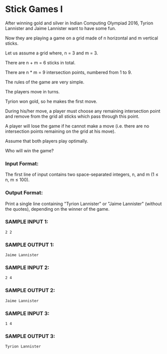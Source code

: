 # Stick Games I

After winning gold and silver in Indian Computing
Olympiad 2016, Tyrion Lannister and Jaime Lannister
want to have some fun.

Now they are playing a game on a grid made of
n horizontal and m vertical sticks. 

Let us assume a grid where, n = 3 and m = 3.

There are n + m = 6 sticks in total.

There are n * m = 9 intersection points, numbered
from 1 to 9.

The rules of the game are very simple.

The players move in turns.

Tyrion won gold, so he makes the first move.

During his/her move, a player must choose any
remaining intersection point and remove from
the grid all sticks which pass through this point.

A player will lose the game if he cannot make a
move (i.e. there are no intersection points
remaining on the grid at his move).

Assume that both players play optimally.

Who will win the game?

### Input Format:

The first line of input contains two space-separated
integers, n, and m (1 ≤ n, m ≤ 100).

### Output Format:

Print a single line containing "Tyrion Lannister" or
"Jaime Lannister" (without the quotes), depending on
the winner of the game.

### SAMPLE INPUT 1:

```
2 2
```

### SAMPLE OUTPUT 1:

```
Jaime Lannister
```

### SAMPLE INPUT 2:

```
2 4
```

### SAMPLE OUTPUT 2:

```
Jaime Lannister
```

### SAMPLE INPUT 3:

```
1 4
```

### SAMPLE OUTPUT 3:

```
Tyrion Lannister
```
